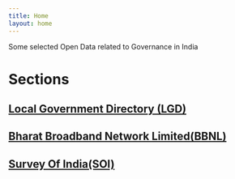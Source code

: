 ```yaml
---
title: Home
layout: home
---
```


Some selected Open Data related to Governance in India

# Sections

## [Local Government Directory (LGD)](lgd/)

## [Bharat Broadband Network Limited(BBNL)](bbnl/)

## [Survey Of India(SOI)](maps/soi/)
